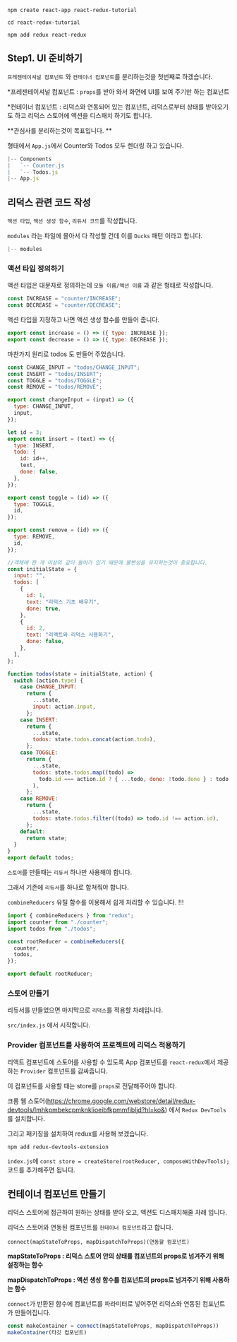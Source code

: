 `npm create react-app react-redux-tutorial`

`cd react-redux-tutorial`

`npm add redux react-redux`

## Step1. UI 준비하기

`프레젠테이셔널 컴포넌트` 와 `컨테이너 컴포넌트`를 분리하는것을 첫번째로 하겠습니다.

\*프레젠테이셔널 컴포넌트 : `props`를 받아 와서 화면에 UI를 보여 주기만 하는 컴포넌트

\*컨테이너 컴포넌트 : 리덕스와 연동되어 있는 컴포넌트, 리덕스로부터 상태를 받아오기도 하고 리덕스 스토어에 액션을 디스패치 하기도 합니다.

**관심사를 분리하는것이 목표입니다. **

형태에서 `App.js`에서 Counter와 Todos 모두 렌더링 하고 있습니다.

```javascript
|-- Components
|   `-- Counter.js
|   `-- Todos.js
|-- App.js
```

## 리덕스 관련 코드 작성

`액션 타입`, `액션 생성 함수`, `리듀서 코드`를 작성합니다.

`modules` 라는 파일에 몰아서 다 작성할 건데 이를 `Ducks` 패턴 이라고 합니다.

```javascript
|-- modules
```

### 액션 타입 정의하기

액션 타입은 대문자로 정의하는데 `모듈 이름/액션 이름` 과 같은 형태로 작성합니다.

```javascript
const INCREASE = "counter/INCREASE";
const DECREASE = "counter/DECREASE";
```

액션 타입을 지정하고 나면 액션 생성 함수를 만들어 줍니다.

```javascript
export const increase = () => ({ type: INCREASE });
export const decrease = () => ({ type: DECREASE });
```

마찬가지 원리로 todos 도 만들어 주었습니다.

```javascript
const CHANGE_INPUT = "todos/CHANGE_INPUT";
const INSERT = "todos/INSERT";
const TOGGLE = "todos/TOGGLE";
const REMOVE = "todos/REMOVE";

export const changeInput = (input) => ({
  type: CHANGE_INPUT,
  input,
});

let id = 3;
export const insert = (text) => ({
  type: INSERT,
  todo: {
    id: id++,
    text,
    done: false,
  },
});

export const toggle = (id) => ({
  type: TOGGLE,
  id,
});

export const remove = (id) => ({
  type: REMOVE,
  id,
});

//객체에 한 개 이상의 값이 들어가 있기 때문에 불변성을 유지하는것이 중요합니다.
const initialState = {
  input: "",
  todos: [
    {
      id: 1,
      text: "리덕스 기초 배우기",
      done: true,
    },
    {
      id: 2,
      text: "리액트와 리덕스 사용하기",
      done: false,
    },
  ],
};

function todos(state = initialState, action) {
  switch (action.type) {
    case CHANGE_INPUT:
      return {
        ...state,
        input: action.input,
      };
    case INSERT:
      return {
        ...state,
        todos: state.todos.concat(action.todo),
      };
    case TOGGLE:
      return {
        ...state,
        todos: state.todos.map((todo) =>
          todo.id === action.id ? { ...todo, done: !todo.done } : todo
        ),
      };
    case REMOVE:
      return {
        ...state,
        todos: state.todos.filter((todo) => todo.id !== action.id),
      };
    default:
      return state;
  }
}
export default todos;
```

`스토어`를 만들때는 `리듀서` 하나만 사용해야 합니다.

그래서 기존에 `리듀서`를 하나로 합쳐줘야 합니다.

`combineReducers` 유틸 함수를 이용해서 쉽게 처리할 수 있습니다. !!!

```javascript
import { combineReducers } from "redux";
import counter from "./counter";
import todos from "./todos";

const rootReducer = combineReducers({
  counter,
  todos,
});

export default rootReducer;
```

### 스토어 만들기

리듀서를 만들었으면 마지막으로 `리덕스`를 적용할 차례입니다.

`src/index.js` 에서 시작합니다.

### Provider 컴포넌트를 사용하여 프로젝트에 리덕스 적용하기

리액트 컴포넌트에 스토어를 사용할 수 있도록 App 컴포넌트를 `react-redux`에서 제공하는 `Provider` 컴포넌트를 감싸줍니다.

이 컴포넌트를 사용할 때는 store를 `props`로 전달해주어야 합니다.

크롬 웹 스토어(https://chrome.google.com/webstore/detail/redux-devtools/lmhkpmbekcpmknklioeibfkpmmfibljd?hl=ko&) 에서 `Redux DevTools`를 설치합니다.

그리고 패키징을 설치하여 redux를 사용해 보겠습니다.

`npm add redux-devtools-extension`

`index.js`에 `const store = createStore(rootReducer, composeWithDevTools);` 코드를 추가해주면 됩니다.

## 컨테이너 컴포넌트 만들기

리덕스 스토어에 접근하여 원하는 상태를 받아 오고, 액션도 디스패치해줄 차례 입니다.

리덕스 스토어와 연동된 컴포넌트를 `컨테이너 컴포넌트`라고 합니다.

`connect(mapStateToProps, mapDispatchToProps)(연동할 컴포넌트)`

**mapStateToProps : 리덕스 스토어 안의 상태를 컴포넌트의 props로 넘겨주기 위해 설정하는 함수**

**mapDispatchToProps : 액션 생성 함수를 컴포넌트의 props로 넘겨주기 위해 사용하는 함수**

`connect`가 반환된 함수에 컴포넌트를 파라미터로 넣어주면 리덕스와 연동된 컴포넌트가 만들어집니다.

```javascript
const makeContainer = connect(mapStateToProps, mapDispatchToProps))
makeContainer(타깃 컴포넌트)
```
